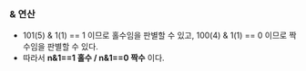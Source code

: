 ### & 연산
- 101(5) & 1(1) == 1 이므로 홀수임을 판별할 수 있고, 100(4) & 1(1) == 0 이므로 짝수임을 판별할 수 있다.
- 따라서 **n&1==1 홀수 / n&1==0 짝수** 이다.
